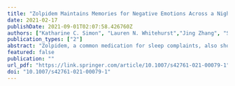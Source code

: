 ```yaml
---
title: "Zolpidem Maintains Memories for Negative Emotions Across a Night of Sleep"
date: 2021-02-17
publishDate: 2021-09-01T02:07:58.426760Z
authors: ["Katharine C. Simon", "Lauren N. Whitehurst","Jing Zhang", "Sara C. Mednick" ]
publication_types: ["2"]
abstract: "Zolpidem, a common medication for sleep complaints, also shows secondary, unexpected memory benefits. We previously found that zolpidem prior to a nap enhanced negative, highly arousing picture memory. As zolpidem is typically administered at night, how it affects overnight emotional memory processing is relevant. We used a double-blind, placebo-controlled, within-subject, cross-over design to investigate if zolpidem boosted negative compared to neutral picture memory. Subjects learned both pictures sets in the morning. That evening, subjects were administered zolpidem or placebo and slept in the lab. Recognition was tested that evening and the following morning. We found that zolpidem maintained negative picture memory compared to forgetting in the placebo condition. Furthermore, zolpidem increased slow-wave sleep time, decreased rapid eye movement sleep time, and increased the fast spindle range in NREM. Our results suggest that zolpidem may enhance negative memory longevity and salience. These findings raise concerns for zolpidem administration to certain clinical populations."
featured: false
publication: ""
url_pdf: "https://link.springer.com/article/10.1007/s42761-021-00079-1"
doi: "10.1007/s42761-021-00079-1"
---
```


